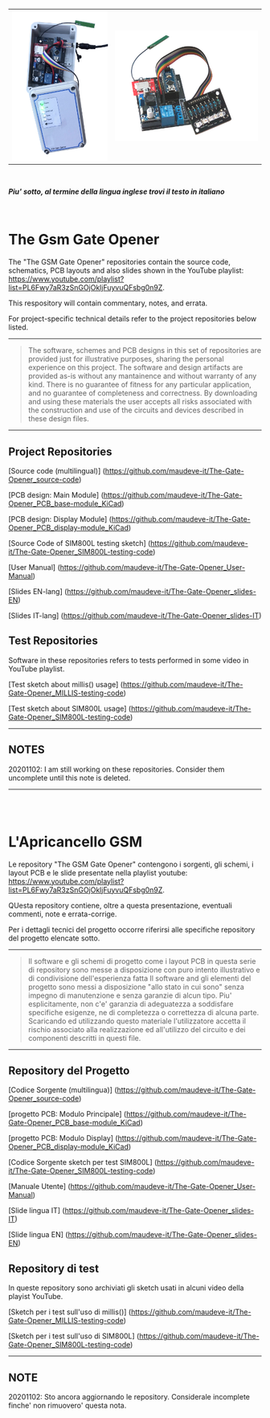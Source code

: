 
<table class="editorDemoTable">
<tbody>
<tr>
  <td>
    <img src="https://github.com/maudeve-it/The-Gate-Opener__Main/blob/main/case.png" width="201" height="300">
  </td>
  <td>
    <img src="https://github.com/maudeve-it/The-Gate-Opener__Main/blob/main/IMG_4439.png" width="300" height="220">
  </td>
</tr>
</tbody>
</table>

<br>

_**Piu' sotto, al termine della lingua inglese trovi il testo in italiano </i>**_


<br>

# The Gsm Gate Opener

The "The GSM Gate Opener" repositories contain the source code, schematics, PCB layouts and also slides shown in the YouTube playlist: https://www.youtube.com/playlist?list=PL6Fwy7aR3zSnGOjOkljFuyvuQFsbg0n9Z.

This respository will contain commentary, notes, and errata.

For project-specific technical details refer to the project repositories below listed.

---
> The software, schemes and PCB designs in this set of repositories are provided just for 
> illustrative purposes, sharing the personal experience on this project. 
> The software and design artifacts are provided as-is without any mantainence and without
> warranty of any kind. There is no guarantee of fitness for any particular application, 
> and no guarantee of completeness and correctness. 
> By downloading and using these materials the user accepts all risks associated with the
> construction and use of the circuits and devices described in these design files.

---

## Project Repositories

[Source code (multilingual)] (https://github.com/maudeve-it/The-Gate-Opener_source-code)

[PCB design: Main Module] (https://github.com/maudeve-it/The-Gate-Opener_PCB_base-module_KiCad)

[PCB design: Display Module] (https://github.com/maudeve-it/The-Gate-Opener_PCB_display-module_KiCad)

[Source Code of SIM800L testing sketch] (https://github.com/maudeve-it/The-Gate-Opener_SIM800L-testing-code)

[User Manual] (https://github.com/maudeve-it/The-Gate-Opener_User-Manual)

[Slides EN-lang] (https://github.com/maudeve-it/The-Gate-Opener_slides-EN)

[Slides IT-lang] (https://github.com/maudeve-it/The-Gate-Opener_slides-IT)

## Test Repositories

Software in these repositories refers to tests performed in some video in YouTube playlist.

[Test sketch about millis() usage] (https://github.com/maudeve-it/The-Gate-Opener_MILLIS-testing-code)

[Test sketch about SIM800L usage] (https://github.com/maudeve-it/The-Gate-Opener_SIM800L-testing-code)


---

## NOTES

20201102: I am still working on these repositories. Consider them uncomplete until this note is deleted.

---

<br>
<br>

# L'Apricancello GSM

Le repository "The GSM Gate Opener" contengono i sorgenti, gli schemi, i layout PCB e le slide presentate nella playlist youtube: https://www.youtube.com/playlist?list=PL6Fwy7aR3zSnGOjOkljFuyvuQFsbg0n9Z.

QUesta repository contiene, oltre a questa presentazione, eventuali commenti, note e errata-corrige.

Per i dettagli tecnici del progetto occorre riferirsi alle specifiche repository del progetto elencate sotto.

---
> Il software e gli schemi di progetto come i layout PCB in questa serie di repository 
> sono messe a disposizione con puro intento illustrativo e di condivisione dell'esperienza fatta
> Il software and gli elementi del progetto sono messi a disposizione "allo stato in cui sono"
> senza impegno di manutenzione e senza garanzie di alcun tipo. Piu' esplicitamente, non c'e' garanzia di 
> adeguatezza a soddisfare specifiche esigenze, ne di completezza o correttezza di alcuna parte.
> Scaricando ed utilizzando questo materiale l'utilizzatore accetta il rischio associato alla
> realizzazione ed all'utilizzo del circuito e dei componenti descritti in questi file.

---

## Repository del Progetto

[Codice Sorgente (multilingua)] (https://github.com/maudeve-it/The-Gate-Opener_source-code)

[progetto PCB: Modulo Principale] (https://github.com/maudeve-it/The-Gate-Opener_PCB_base-module_KiCad)

[progetto PCB: Modulo Display] (https://github.com/maudeve-it/The-Gate-Opener_PCB_display-module_KiCad)

[Codice Sorgente sketch per test SIM800L] (https://github.com/maudeve-it/The-Gate-Opener_SIM800L-testing-code)

[Manuale Utente] (https://github.com/maudeve-it/The-Gate-Opener_User-Manual)

[Slide lingua IT] (https://github.com/maudeve-it/The-Gate-Opener_slides-IT)

[Slide lingua EN] (https://github.com/maudeve-it/The-Gate-Opener_slides-EN)

## Repository di test

In queste repository sono archiviati gli sketch usati in alcuni video della playist YouTube.

[Sketch per i test sull'uso di millis()] (https://github.com/maudeve-it/The-Gate-Opener_MILLIS-testing-code)

[Sketch per i test sull'uso di SIM800L] (https://github.com/maudeve-it/The-Gate-Opener_SIM800L-testing-code)

---

## NOTE

20201102: Sto ancora aggiornando le repository. Considerale incomplete finche' non rimuovero' questa nota. 


